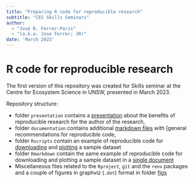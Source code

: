 ```yaml
---
title: "Preparing R code for reproducible research"
subtitle: "CES Skills Seminars"  
author: 
  - "José R. Ferrer-Paris" 
  - "(a.k.a. Jose Ferrer; JR)"
date: 'March 2023'
---
```


# R code for reproducible research

The first version of this repository was created for Skills seminar at the Centre for Ecosystem Science in UNSW, presented in March 2023.

Repository structure:

-   folder `presentation` contains a [presentation](presentation/presentation.html) about the benefits of reproducible research for the author of the research,
-   folder `documentation` contains additional [markdown files](documentation/general-recommendations.md) with [general recommendations for reproducible code,
-   folder `Rscripts` contain an example of reproducible code for [downloading](Rscripts/01-data-download.R) and [plotting](Rscripts/02-plot-data.R) a sample dataset
-   folder `Rmarkdown` contain the same example of reproducible code for downloading and plotting a sample dataset in a [single document](Rmarkdown/01-data-download-and-plot.Rmd)
-   Miscellaneous files related to the `Rproject`, `git` and the `renv` packages and a couple of figures in graphviz (`.dot`) format in folder [figs](figs/)
